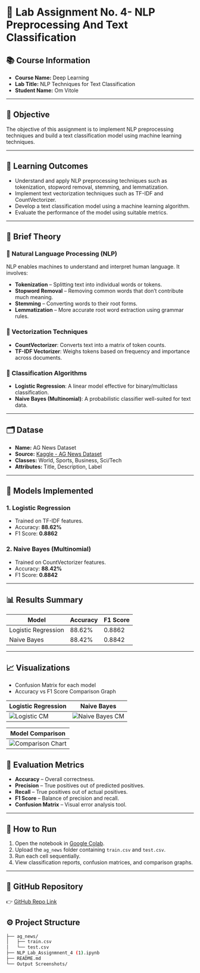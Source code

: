 
# 📝 Lab Assignment No. 4- NLP Preprocessing And Text Classification

## 📚 Course Information

- **Course Name:** Deep Learning  
- **Lab Title:** NLP Techniques for Text Classification  
- **Student Name:** Om Vitole  

---

## 🎯 Objective

The objective of this assignment is to implement NLP preprocessing techniques and build a text classification model using machine learning techniques.

---

## 🎯 Learning Outcomes 
- Understand and apply NLP preprocessing techniques such as tokenization, stopword removal, stemming, and lemmatization.
- Implement text vectorization techniques such as TF-IDF and CountVectorizer.
- Develop a text classification model using a machine learning algorithm.
- Evaluate the performance of the model using suitable metrics.

---

## 📖 Brief Theory

### 🔹 Natural Language Processing (NLP)

NLP enables machines to understand and interpret human language. It involves:
- **Tokenization** – Splitting text into individual words or tokens.
- **Stopword Removal** – Removing common words that don’t contribute much meaning.
- **Stemming** – Converting words to their root forms.
- **Lemmatization** – More accurate root word extraction using grammar rules.

### 🔹 Vectorization Techniques

- **CountVectorizer**: Converts text into a matrix of token counts.
- **TF-IDF Vectorizer**: Weighs tokens based on frequency and importance across documents.

### 🔹 Classification Algorithms

- **Logistic Regression**: A linear model effective for binary/multiclass classification.
- **Naive Bayes (Multinomial)**: A probabilistic classifier well-suited for text data.

---

## 🗂 Datase
- **Name:** AG News Dataset  
- **Source:** [Kaggle - AG News Dataset](https://www.kaggle.com/datasets/amananandrai/ag-news-classification-dataset)  
- **Classes:** World, Sports, Business, Sci/Tech  
- **Attributes:** Title, Description, Label  

---

## 🧠 Models Implemented

### 1. Logistic Regression
- Trained on TF-IDF features.
- Accuracy: **88.62%**
- F1 Score: **0.8862**

### 2. Naive Bayes (Multinomial)
- Trained on CountVectorizer features.
- Accuracy: **88.42%**
- F1 Score: **0.8842**

---

## 📊 Results Summary

| Model               | Accuracy | F1 Score |
|--------------------|----------|----------|
| Logistic Regression| 88.62%   | 0.8862   |
| Naive Bayes        | 88.42%   | 0.8842   |

---
## 📈 Visualizations

- Confusion Matrix for each model
- Accuracy vs F1 Score Comparison Graph

| Logistic Regression | Naive Bayes |
|---------------------|-------------|
| ![Logistic CM](https://github.com/user-attachments/assets/13c0a41d-98a5-4a3b-ac0c-ef60cfe05a3d) | ![Naive Bayes CM](https://github.com/user-attachments/assets/870688c0-2044-4950-9375-74c580e8f0490) |

| Model Comparison |
|------------------|
| ![Comparison Chart](https://github.com/user-attachments/assets/1c5f738b-7052-4eff-ad8f-fc31315b1da9) |


## 🧪 Evaluation Metrics

- **Accuracy** – Overall correctness.
- **Precision** – True positives out of predicted positives.
- **Recall** – True positives out of actual positives.
- **F1 Score** – Balance of precision and recall.
- **Confusion Matrix** – Visual error analysis tool.

---

## 🚀 How to Run

1. Open the notebook in [Google Colab](https://colab.research.google.com/drive/1UhYWeIgNrZ89ciYNcCNjueBwKe1ZvmsB?usp=sharing).
2. Upload the `ag_news` folder containing `train.csv` and `test.csv`.
3. Run each cell sequentially.
4. View classification reports, confusion matrices, and comparison graphs.

---

## 🔗 GitHub Repository

👉 [GitHub Repo Link](https://github.com/meSanika07/DL_PracticalLabAssignmnent_4)

## ⚙️ Project Structure

```bash
├── ag_news/
│   ├── train.csv
│   └── test.csv
├── NLP_Lab_Assignmnent_4 (1).ipynb
├── README.md
└── Output Screenshots/
